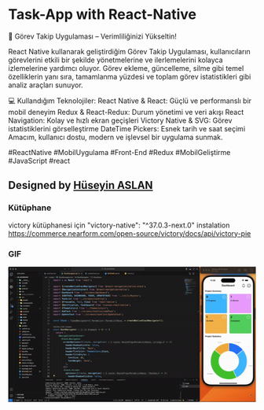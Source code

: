 # Task-App with React-Native


🚀 Görev Takip Uygulaması – Verimliliğinizi Yükseltin!

React Native kullanarak geliştirdiğim Görev Takip Uygulaması, kullanıcıların görevlerini etkili bir şekilde yönetmelerine ve ilerlemelerini kolayca izlemelerine yardımcı oluyor. Görev ekleme, güncelleme, silme gibi temel özelliklerin yanı sıra, tamamlanma yüzdesi ve toplam görev istatistikleri gibi analiz araçları sunuyor.

💻 Kullandığım Teknolojiler:
React Native & React: Güçlü ve performanslı bir mobil deneyim
Redux & React-Redux: Durum yönetimi ve veri akışı
React Navigation: Kolay ve hızlı ekran geçişleri
Victory Native & SVG: Görev istatistiklerini görselleştirme
DateTime Pickers: Esnek tarih ve saat seçimi
Amacım, kullanıcı dostu, modern ve işlevsel bir uygulama sunmak.

#ReactNative #MobilUygulama #Front-End #Redux #MobilGeliştirme #JavaScript #react



##  Designed by <a href="https://www.linkedin.com/in/h%C3%BCseyin-aslan-128519203/" target="_blank">Hüseyin ASLAN</a> 



### Kütüphane

victory kütüphanesi için 
 "victory-native": "^37.0.3-next.0" instalation
https://commerce.nearform.com/open-source/victory/docs/api/victory-pie

### GIF

![](./src/assets/image/49_museMind-gif11.gif)
